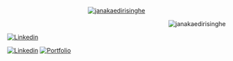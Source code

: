 <!-- <h1 align="center">Hi 👋, I'm Janaka Edirisinghe</h1>
<h5 align="center">A passionate full-stack developer from 🇱🇰</h3>

&nbsp;&nbsp;&nbsp;&nbsp; -->

<p align="center"> <a href="https://github.com/ryo-ma/github-profile-trophy"><img src="https://github-profile-trophy.vercel.app/?username=janakaedirisinghe&no-frame=false&no-bg=true&margin-w=15&margin-h=15&column=4" alt="janakaedirisinghe" /></a> </p>

<p align="right"> <img src="https://komarev.com/ghpvc/?username=janakaedirisinghe&label=Profile%20views&color=brightgreen&style=plastic" alt="janakaedirisinghe" /> </p>


<!--
**janakaedirisinghe/janakaedirisinghe** is a ✨ _special_ ✨ repository because its `README.md` (this file) appears on your GitHub profile.

Here are some ideas to get you started:

- 🔭 I’m currently working on ...
- 🌱 I’m currently learning ...
- 👯 I’m looking to collaborate on ...
- 🤔 I’m looking for help with ...
- 💬 Ask me about ...
- 📫 How to reach me: ...
- 😄 Pronouns: ...
- ⚡ Fun fact: ...
-->

[![Linkedin](https://scontent.fcmb3-2.fna.fbcdn.net/v/t31.18172-8/13719527_309036009439205_8965699163693411860_o.jpg?_nc_cat=105&ccb=1-5&_nc_sid=e3f864&_nc_eui2=AeHLgKeUZnY_p6BMMx9ynorftjmuHUReGGi2Oa4dRF4YaLg0WIzZ17MqRKfXOZtXC8jzB14Hxm6ScltmEjig1QjA&_nc_ohc=VorXWhxphigAX879sFk&_nc_oc=AQni7G9IWYgiOcl-dSPD2a7YXzx3TPB3p3D34TCeofptbb8EQMVUzBb90Miibb6nXv1ZRoVx-NeiyzlWsRSsbkmN&_nc_ht=scontent.fcmb3-2.fna&oh=00_AT-Izilt80j2d_JqwqdBqFNE7SoF-h3JPKHo4re_Bh7FTQ&oe=620D59C0)](https://www.linkedin.com/in/janaka531/)

[![Linkedin](https://img.shields.io/badge/connect%20on-linkedin-blue?style=flat-square)](https://www.linkedin.com/in/janaka531/)
[![Portfolio](https://img.shields.io/badge/appwrite.io-f02e65?style=flat-square)](https://janakaedirisinghe.github.io/)

